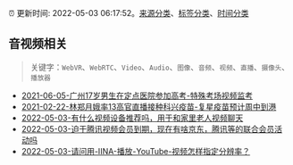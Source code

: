 :alarm_clock: 更新时间: 2022-05-03 06:17:52。[来源分类](../README.md)、[标签分类](../TAGS.md)、[时间分类](../TIMELINE.md)

## 音视频相关


> 关键字：`WebVR`、`WebRTC`、`Video`、`Audio`、`图像`、`音频`、`视频`、`直播`、`摄像头`、`播放器`



- [2021-06-05-广州17岁男生在定点医院参加高考-特殊考场视频监考](https://m.caixin.com/m/2021-06-05/101723418.html) 
- [2021-02-22-林郑月娥率13高官直播接种科兴疫苗-复星疫苗预计周中到港](https://m.caixin.com/m/2021-02-22/101665724.html) 
- [2022-05-03-有什么视频设备推荐吗，用于和家里老人视频聊天](https://www.v2ex.com/t/850628) 
- [2022-05-03-迫于腾讯视频会员到期，现在有啥京东，腾讯等的联合会员活动吗](https://www.v2ex.com/t/850627) 
- [2022-05-03-请问用-IINA-播放-YouTube-视频怎样指定分辨率？](https://www.v2ex.com/t/850594) 